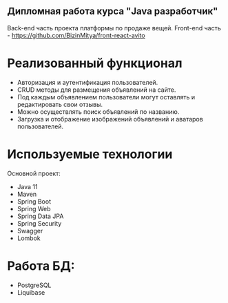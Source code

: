 ## Дипломная работа курса "Java разработчик"
Back-end часть проекта платформы по продаже вещей. Front-end часть - https://github.com/BizinMitya/front-react-avito

# Реализованный функционал
- Авторизация и аутентификация пользователей.
- CRUD методы для размещения объявлений на сайте.
- Под каждым объявлением пользователи могут оставлять и редактировать свои отзывы.
- Можно осуществлять поиск объявлений по названию.
- Загрузка и отображение изображений объявлений и аватаров пользователей.

# Используемые технологии
Основной проект:
- Java 11
- Maven
- Spring Boot
- Spring Web
- Spring Data JPA
- Spring Security
- Swagger
- Lombok
  
# Работа БД:
- PostgreSQL
- Liquibase
